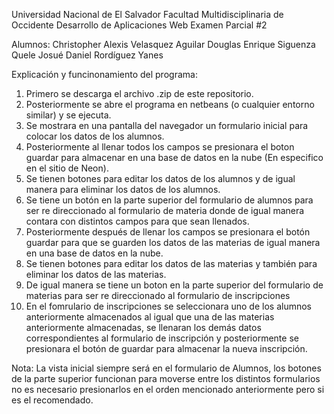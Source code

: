 Universidad Nacional de El Salvador
Facultad Multidisciplinaria de Occidente
Desarrollo de Aplicaciones Web
Examen Parcial #2

Alumnos:
Christopher Alexis Velasquez Aguilar
Douglas Enrique Siguenza Quele
Josué Daniel Rordíguez Yanes

Explicación y funcinonamiento del programa:

1. Primero se descarga el archivo .zip de este repositorio.
2. Posteriormente se abre el programa en netbeans (o cualquier entorno similar) y se ejecuta.
3. Se mostrara en una pantalla del navegador un formulario inicial para colocar los datos de los alumnos.
4. Posteriormente al llenar todos los campos se presionara el boton guardar para almacenar en una base de datos en la nube (En especifico en el sitio de Neon).
5. Se tienen botones para editar los datos de los alumnos y de igual manera para eliminar los datos de los alumnos.
6. Se tiene un botón en la parte superior del formulario de alumnos para ser re direccionado al formulario de materia donde de igual manera contara con distintos campos para que sean llenados.
7. Posteriormente después de llenar los campos se presionara el botón guardar para que se guarden los datos de las materias de igual manera en una base de datos en la nube.
8. Se tienen botones para editar los datos de las materias y también para eliminar los datos de las materias.
9. De igual manera se tiene un boton en la parte superior del formulario de materias para ser re direccionado al formulario de inscripciones
10. En el fomrulario de inscripciones se seleccionara uno de los alumnos anteriormente almacenados al igual que una de las materias anteriormente almacenadas, se llenaran los demás datos
correspondientes al formulario de inscripción y posteriormente se presionara el botón de guardar para almacenar la nueva inscripción.

Nota: La vista inicial siempre será en el formulario de Alumnos, los botones de la parte superior funcionan para moverse entre los distintos formularios no es necesario presionarlos en el orden mencionado anteriormente
pero si es el recomendado.
